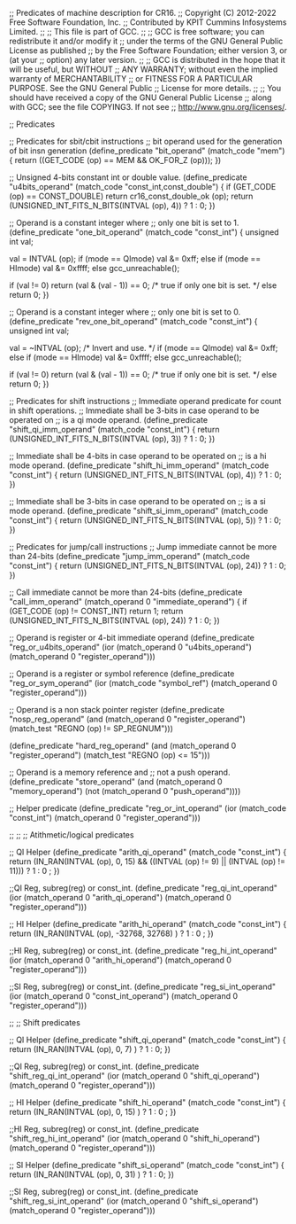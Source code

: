 ;; Predicates of machine description for CR16.
;; Copyright (C) 2012-2022 Free Software Foundation, Inc.
;; Contributed by KPIT Cummins Infosystems Limited.
;;
;; This file is part of GCC.
;;
;; GCC is free software; you can redistribute it and/or modify it
;; under the terms of the GNU General Public License as published
;; by the Free Software Foundation; either version 3, or (at your
;; option) any later version.
;;
;; GCC is distributed in the hope that it will be useful, but WITHOUT
;; ANY WARRANTY; without even the implied warranty of MERCHANTABILITY
;; or FITNESS FOR A PARTICULAR PURPOSE.  See the GNU General Public
;; License for more details.
;;
;; You should have received a copy of the GNU General Public License
;; along with GCC; see the file COPYING3.  If not see
;; <http://www.gnu.org/licenses/>.  

;;  Predicates

;; Predicates for sbit/cbit instructions
;; bit operand used for the generation of bit insn generation
(define_predicate "bit_operand"
  (match_code "mem")
{
  return ((GET_CODE (op) == MEM && OK_FOR_Z (op)));
})

;; Unsigned 4-bits constant int or double value.
(define_predicate "u4bits_operand"
  (match_code "const_int,const_double")
{
  if (GET_CODE (op) == CONST_DOUBLE)
    return cr16_const_double_ok (op);
    return (UNSIGNED_INT_FITS_N_BITS(INTVAL (op), 4)) ? 1 : 0;
})

;; Operand is a constant integer where
;; only one bit is set to 1.
(define_predicate "one_bit_operand"
  (match_code "const_int")
{
  unsigned int val;

  val = INTVAL (op);
  if (mode == QImode) 
    val &= 0xff;
  else if (mode == HImode)
    val &= 0xffff;
  else
    gcc_unreachable();

  if (val != 0)
    return (val & (val - 1)) == 0; /* true if only one bit is set.  */
  else
    return 0;
})

;; Operand is a constant integer where
;; only one bit is set to 0.
(define_predicate "rev_one_bit_operand"
  (match_code "const_int")
{
  unsigned int val;

  val = ~INTVAL (op); /* Invert and use.  */
  if (mode == QImode) 
    val &= 0xff;
  else if (mode == HImode)
    val &= 0xffff;
  else
    gcc_unreachable();

  if (val != 0)
    return (val & (val - 1)) == 0; /* true if only one bit is set.  */
  else
    return 0;
})

;; Predicates for shift instructions
;; Immediate operand predicate for count in shift operations.
;; Immediate shall be 3-bits in case operand to be operated on
;; is a qi mode operand.
(define_predicate "shift_qi_imm_operand"
  (match_code "const_int")
{
  return (UNSIGNED_INT_FITS_N_BITS(INTVAL (op), 3)) ? 1 : 0;
})

;; Immediate shall be 4-bits in case operand to be operated on
;; is a hi mode operand.
(define_predicate "shift_hi_imm_operand"
  (match_code "const_int")
{
  return (UNSIGNED_INT_FITS_N_BITS(INTVAL (op), 4)) ? 1 : 0;
})

;; Immediate shall be 3-bits in case operand to be operated on
;; is a si mode operand.
(define_predicate "shift_si_imm_operand"
  (match_code "const_int")
{
  return (UNSIGNED_INT_FITS_N_BITS(INTVAL (op), 5)) ? 1 : 0;
})

;; Predicates for jump/call instructions
;; Jump immediate cannot be more than 24-bits
(define_predicate "jump_imm_operand"
  (match_code "const_int")
{
  return (UNSIGNED_INT_FITS_N_BITS(INTVAL (op), 24)) ? 1 : 0;
})

;; Call immediate cannot be more than 24-bits
(define_predicate "call_imm_operand"
  (match_operand 0 "immediate_operand")
{
  if (GET_CODE (op) != CONST_INT) return 1;
    return (UNSIGNED_INT_FITS_N_BITS(INTVAL (op), 24)) ? 1 : 0;
})

;; Operand is register or 4-bit immediate operand
(define_predicate "reg_or_u4bits_operand"
  (ior (match_operand 0 "u4bits_operand")
       (match_operand 0 "register_operand")))

;; Operand is a register or symbol reference
(define_predicate "reg_or_sym_operand"
  (ior (match_code "symbol_ref")
       (match_operand 0 "register_operand")))

;; Operand is a non stack pointer register
(define_predicate "nosp_reg_operand"
  (and (match_operand 0 "register_operand")
       (match_test "REGNO (op) != SP_REGNUM")))

(define_predicate "hard_reg_operand"
  (and (match_operand 0 "register_operand")
       (match_test "REGNO (op) <= 15")))

;; Operand is a memory reference and
;; not a push operand.
(define_predicate "store_operand"
  (and (match_operand 0 "memory_operand")
       (not (match_operand 0 "push_operand"))))

;; Helper predicate 
(define_predicate "reg_or_int_operand"
  (ior (match_code "const_int")
       (match_operand 0 "register_operand")))

;;
;;
;; Atithmetic/logical predicates

;; QI Helper
(define_predicate "arith_qi_operand"
   (match_code "const_int")
{
        return (IN_RAN(INTVAL (op), 0, 15) && ((INTVAL (op) != 9) 
                || (INTVAL (op) != 11))) ? 1 : 0 ; 
})

;;QI Reg, subreg(reg) or const_int.
(define_predicate "reg_qi_int_operand"
  (ior (match_operand 0 "arith_qi_operand")
       (match_operand 0 "register_operand")))

;; HI Helper
(define_predicate "arith_hi_operand"
   (match_code "const_int")
{
        return (IN_RAN(INTVAL (op), -32768, 32768) ) ? 1 : 0 ; 
})

;;HI Reg, subreg(reg) or const_int.
(define_predicate "reg_hi_int_operand"
  (ior (match_operand 0 "arith_hi_operand")
       (match_operand 0 "register_operand")))

;;SI Reg, subreg(reg) or const_int.
(define_predicate "reg_si_int_operand"
  (ior (match_operand 0 "const_int_operand")
       (match_operand 0 "register_operand")))

;;
;; Shift predicates

;; QI Helper
(define_predicate "shift_qi_operand"
   (match_code "const_int")
{
        return (IN_RAN(INTVAL (op), 0, 7) ) ? 1 : 0; 
})

;;QI Reg, subreg(reg) or const_int.
(define_predicate "shift_reg_qi_int_operand"
  (ior (match_operand 0 "shift_qi_operand")
       (match_operand 0 "register_operand")))

;; HI Helper
(define_predicate "shift_hi_operand"
   (match_code "const_int")
{
        return (IN_RAN(INTVAL (op), 0, 15) ) ? 1 : 0 ; 
})

;;HI Reg, subreg(reg) or const_int.
(define_predicate "shift_reg_hi_int_operand"
  (ior (match_operand 0 "shift_hi_operand")
       (match_operand 0 "register_operand")))

;; SI Helper
(define_predicate "shift_si_operand"
   (match_code "const_int")
{
        return (IN_RAN(INTVAL (op), 0, 31) ) ? 1 : 0; 
})

;;SI Reg, subreg(reg) or const_int.
(define_predicate "shift_reg_si_int_operand"
  (ior (match_operand 0 "shift_si_operand")
       (match_operand 0 "register_operand")))
